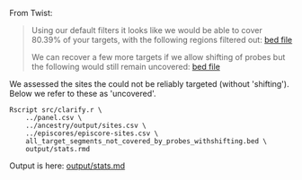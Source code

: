 From Twist:

> Using our default filters it looks like we would be able to cover 80.39% 
> of your targets, with the following regions filtered out: 
> [bed file](twist-clarification/Target_bases_not_covered_by_probes_Methyl_UniversityofBristol_lung-cancer-risk-panel_1X_MTE-93452736_hg19_230901090027.bed)
>
> We can recover a few more targets if we allow shifting of probes but the following would still remain uncovered: 
> [bed file](twist-clarification/all_target_segments_not_covered_by_probes_withshifting.bed)

We assessed the sites the could not be reliably targeted (without 'shifting'). 
Below we refer to these as 'uncovered'.

```
Rscript src/clarify.r \
	../panel.csv \
	../ancestry/output/sites.csv \
	../episcores/episcore-sites.csv \
	all_target_segments_not_covered_by_probes_withshifting.bed \
	output/stats.rmd
```

Output is here: [output/stats.md](output/stats.md)

